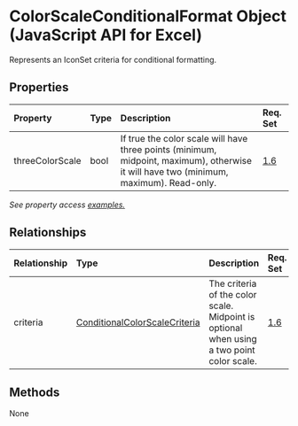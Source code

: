 # ColorScaleConditionalFormat Object (JavaScript API for Excel)

Represents an IconSet criteria for conditional formatting.

## Properties

| Property	   | Type	|Description| Req. Set|
|:---------------|:--------|:----------|:----|
|threeColorScale|bool|If true the color scale will have three points (minimum, midpoint, maximum), otherwise it will have two (minimum, maximum). Read-only.|[1.6](../requirement-sets/excel-api-requirement-sets.md)|

_See property access [examples.](#property-access-examples)_

## Relationships
| Relationship | Type	|Description| Req. Set|
|:---------------|:--------|:----------|:----|
|criteria|[ConditionalColorScaleCriteria](conditionalcolorscalecriteria.md)|The criteria of the color scale. Midpoint is optional when using a two point color scale.|[1.6](../requirement-sets/excel-api-requirement-sets.md)|

## Methods
None

